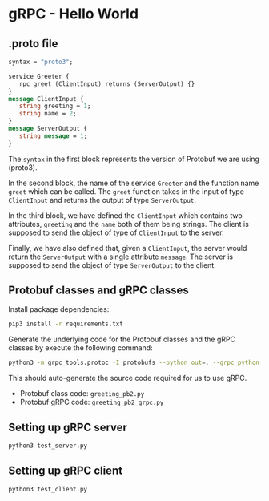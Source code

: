 # gRPC - Hello World

## .proto file
```proto
syntax = "proto3";

service Greeter {
   rpc greet (ClientInput) returns (ServerOutput) {}
}
message ClientInput {
   string greeting = 1;
   string name = 2;
}
message ServerOutput {
   string message = 1;
}
```

The `syntax` in the first block represents the version of Protobuf we are using (proto3).

In the second block, the name of the service `Greeter` and the function name `greet` which can be called. The `greet` function takes in the input of type `ClientInput` and returns the output of type `ServerOutput`.

In the third block, we have defined the `ClientInput` which contains two attributes, `greeting` and the `name` both of them being strings. The client is supposed to send the object of type of `ClientInput` to the server.

Finally, we have also defined that, given a `ClientInput`, the server would return the `ServerOutput` with a single attribute `message`. The server is supposed to send the object of type `ServerOutput` to the client.

## Protobuf classes and gRPC classes

Install package dependencies:

```sh
pip3 install -r requirements.txt
```

Generate the underlying code for the Protobuf classes and the gRPC classes by execute the following command:

```sh
python3 -m grpc_tools.protoc -I protobufs --python_out=. --grpc_python_out=. greeting.proto
```

This should auto-generate the source code required for us to use gRPC.
- Protobuf class code: `greeting_pb2.py`
- Protobuf gRPC code: `greeting_pb2_grpc.py`

## Setting up gRPC server

```sh
python3 test_server.py
```

## Setting up gRPC client

```sh
python3 test_client.py
```
